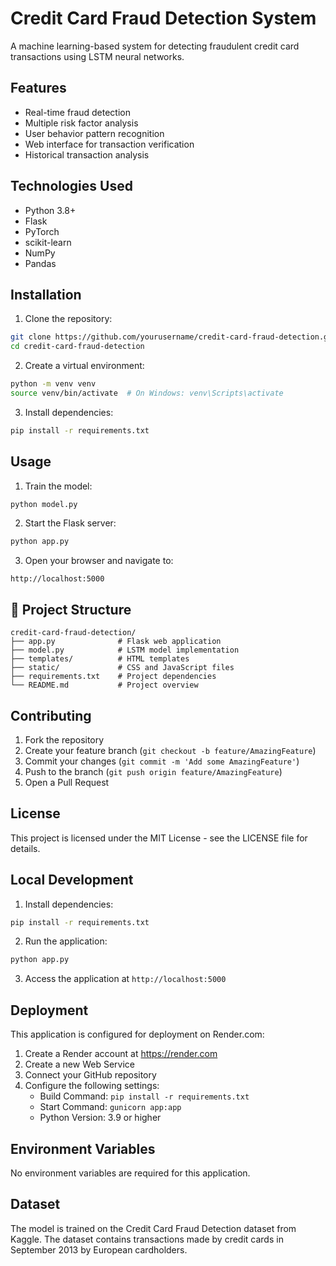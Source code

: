 # Credit Card Fraud Detection System

A machine learning-based system for detecting fraudulent credit card transactions using LSTM neural networks.

## Features

- Real-time fraud detection
- Multiple risk factor analysis
- User behavior pattern recognition
- Web interface for transaction verification
- Historical transaction analysis

## Technologies Used

- Python 3.8+
- Flask
- PyTorch
- scikit-learn
- NumPy
- Pandas

## Installation

1. Clone the repository:
```bash
git clone https://github.com/yourusername/credit-card-fraud-detection.git
cd credit-card-fraud-detection
```

2. Create a virtual environment:
```bash
python -m venv venv
source venv/bin/activate  # On Windows: venv\Scripts\activate
```

3. Install dependencies:
```bash
pip install -r requirements.txt
```

## Usage

1. Train the model:
```bash
python model.py
```

2. Start the Flask server:
```bash
python app.py
```

3. Open your browser and navigate to:
```
http://localhost:5000
```

## 📁 Project Structure

```text
credit-card-fraud-detection/
├── app.py              # Flask web application
├── model.py            # LSTM model implementation
├── templates/          # HTML templates
├── static/             # CSS and JavaScript files
├── requirements.txt    # Project dependencies
└── README.md           # Project overview

```

## Contributing

1. Fork the repository
2. Create your feature branch (`git checkout -b feature/AmazingFeature`)
3. Commit your changes (`git commit -m 'Add some AmazingFeature'`)
4. Push to the branch (`git push origin feature/AmazingFeature`)
5. Open a Pull Request

## License

This project is licensed under the MIT License - see the LICENSE file for details.

## Local Development
1. Install dependencies:
```bash
pip install -r requirements.txt
```

2. Run the application:
```bash
python app.py
```

3. Access the application at `http://localhost:5000`

## Deployment
This application is configured for deployment on Render.com:

1. Create a Render account at https://render.com
2. Create a new Web Service
3. Connect your GitHub repository
4. Configure the following settings:
   - Build Command: `pip install -r requirements.txt`
   - Start Command: `gunicorn app:app`
   - Python Version: 3.9 or higher

## Environment Variables
No environment variables are required for this application.

## Dataset

The model is trained on the Credit Card Fraud Detection dataset from Kaggle. The dataset contains transactions made by credit cards in September 2013 by European cardholders.
